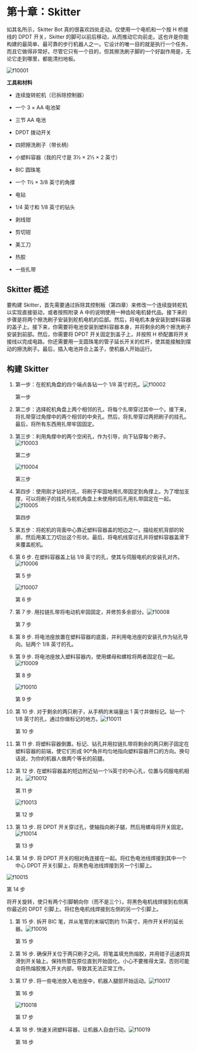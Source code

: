 # 第十章：Skitter

如其名所示，Skitter Bot 真的很喜欢四处走动。仅使用一个电机和一个按 H 桥接线的 DPDT 开关，Skitter 的脚可以前后移动，从而推动它向前走。这也许是你能构建的最简单、最可靠的步行机器人之一。它设计的唯一目的就是执行一个任务，而且它做得非常好。尽管它只有一个目的，但其擦洗刷子脚的一个好副作用是，无论它走到哪里，都能清扫地板。

![f10001](img/f10001.png)

**工具和材料**

+   连续旋转舵机（已拆除控制器）

+   一个 3 × AA 电池架

+   三节 AA 电池

+   DPDT 拨动开关

+   四把擦洗刷子（带长柄）

+   小塑料容器（我的尺寸是 3½ × 2½ × 2 英寸）

+   BIC 圆珠笔

+   一个 1½ × 3/8 英寸的角撑

+   电钻

+   1/4 英寸和 1/8 英寸的钻头

+   剥线钳

+   剪切钳

+   美工刀

+   热胶

+   一些扎带

## Skitter 概述

要构建 Skitter，首先需要通过拆除其控制板（第四章）来修改一个连续旋转舵机以实现直接驱动，或者按照附录 A 中的说明使用一种齿轮电机替代品。接下来的步骤是将两个擦洗刷子安装到舵机电机的后部。然后，将电机本身安装到塑料容器的盖子上。接下来，你需要将电池安装到塑料容器本身，并将剩余的两个擦洗刷子安装到前部。然后，你需要将 DPDT 开关固定到盖子上，并按照 H 桥配置将开关接线以完成电路。你还需要用一支圆珠笔的管子延长开关的杠杆，使其能接触到摆动的擦洗刷子。最后，插入电池并合上盖子，使机器人开始运行。

## 构建 Skitter

1.  第一步：在舵机角盘的四个端点各钻一个 1/8 英寸的孔。![f10002](img/f10002.png)

    第一步

1.  第二步：选择舵机角盘上两个相邻的孔，将每个扎带穿过其中一个。接下来，将扎带穿过角撑中的两个相邻的中央孔。然后，将扎带穿过两把刷子的挂孔。最后，将所有东西用扎带牢固固定。

1.  第三步：利用角撑中的两个空闲孔，作为引导，向下钻穿每个刷子。![f10003](img/f10003.png)

    第二步

    ![f10004](img/f10004.png)

    第三步

1.  第四步：使用刚才钻好的孔，将刷子牢固地用扎带固定到角撑上。为了增加支撑，可以将刷子的挂孔与舵机角盘上未使用的后孔用扎带固定在一起。![f10005](img/f10005.png)

    第四步

1.  第五步：将舵机的背面中心靠近塑料容器盖的短边之一。描绘舵机背部的轮廓，然后用美工刀切出这个形状。最后，将电机线穿过孔并将塑料容器盖滑下来覆盖舵机。

1.  第 6 步. 在塑料容器盖上钻 1/8 英寸的孔，使其与伺服电机的安装孔对齐。![f10006](img/f10006.png)

    第 5 步

    ![f10007](img/f10007.png)

    第 6 步

1.  第 7 步. 用拉链扎带将电动机牢固固定，并修剪多余部分。![f10008](img/f10008.png)

    第 7 步

1.  第 8 步. 将电池座放置在塑料容器的底面，并利用电池座的安装孔作为钻孔导向。钻两个 1/8 英寸的孔。

1.  第 9 步. 将电池座放入塑料容器内，使用螺母和螺栓将两者固定在一起。![f10009](img/f10009.png)

    第 8 步

    ![f10010](img/f10010.png)

    第 9 步

1.  第 10 步. 对于剩余的两只刷子，从手柄的末端量出 1 英寸并做标记。钻一个 1/8 英寸的孔，通过你做标记的地方。![f10011](img/f10011.png)

    第 10 步

1.  第 11 步. 将塑料容器倒置。标记、钻孔并用拉链扎带将剩余的两只刷子固定在塑料容器的前端，使它们形成 90º角并均匀地指向塑料容器开口的方向。换句话说，为你的机器人做两个等长的前腿。

1.  第 12 步. 在塑料容器盖的短边附近钻一个¼英寸的中心孔，位置与伺服电机相对。![f10012](img/f10012.png)

    第 11 步

    ![f10013](img/f10013.png)

    第 12 步

1.  第 13 步. 将 DPDT 开关穿过孔，使轴指向刷子腿，然后用螺母将开关固定。![f10014](img/f10014.png)

    第 13 步

1.  第 14 步. 将 DPDT 开关的相对角连接在一起。将红色电池线焊接到其中一个中心 DPDT 开关引脚上，将黑色电池线焊接到另一个引脚上。

![f10015](img/f10015.png)

第 14 步

将开关旋转，使只有两个引脚朝向你（而不是三个）。将黑色电机线焊接到右侧离你最近的 DPDT 引脚上。将红色电机线焊接到左侧的另一个引脚上。

1.  第 15 步. 拆开 BIC 笔，并从笔管的末端切割约 1½英寸，用作开关杆的延长器。![f10016](img/f10016.png)

    第 15 步

1.  第 16 步. 确保开关位于两只刷子之间。将笔盖填充热熔胶，并用钳子迅速将其滑到开关轴上。保持热管在原位直到开始固化。小心不要推得太深，否则可能会将热熔胶推入开关内部，导致其无法正常工作。

1.  第 17 步. 将一些电池放入电池座中，机器人腿部开始运动。![f10017](img/f10017.png)

    第 16 步

    ![f10018](img/f10018.png)

    第 17 步

1.  第 18 步. 快速关闭塑料容器，让机器人自由行动。![f10019](img/f10019.png)

    第 18 步
